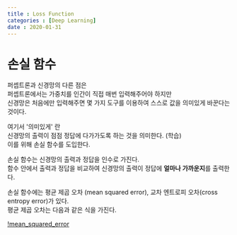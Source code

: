 ```yaml
---
title : Loss Function
categories : [Deep Learning]
date : 2020-01-31
---
```


# 손실 함수

퍼셉트론과 신경망의 다른 점은  
퍼셉트론에서는 가중치를 인간이 직접 매번 입력해주어야 하지만  
신경망은 처음에만 입력해주면 몇 가지 도구를 이용하여 스스로 값을 의미있게 바꾼다는 것이다.  

여기서 '의미있게' 란  
신경망의 출력이 점점 정답에 다가가도록 하는 것을 의미한다. (학습)  
이를 위해 손실 함수를 도입한다.  

손실 함수는 신경망의 출력과 정답을 인수로 가진다.  
함수 안에서 출력과 정답을 비교하여 신경망의 출력이 정답에 **얼마나 가까운지**를 출력한다.  

손실 함수에는 평균 제곱 오차 (mean squared error), 교차 엔트로피 오차(cross entropy error)가 있다.  
평균 제곱 오차는 다음과 같은 식을 가진다.  

[!mean_squared_error](https://mblogthumb-phinf.pstatic.net/MjAxNzA2MTBfMjk3/MDAxNDk3MDc3MTMwOTQ2.GgGlorZevi3xnKcBFHqCrG6JKGaWMa-IvVv-927bzecg.8JF52k5hIgKhdEbkzcoo_yPW6Hac3WIucgThhTGvFnsg.JPEG.wideeyed/MSE_formula.jpg?type=w2)
